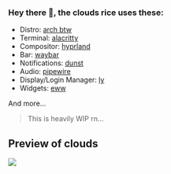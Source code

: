 ### Hey there 👋, the clouds rice uses these:

- Distro: [arch btw](https://archlinux.org/)
- Terminal: [alacritty](https://github.com/alacritty/alacritty/)
- Compositor: [hyprland](https://hyprland.org/)
- Bar: [waybar](https://aur.archlinux.org/packages/waybar-hyprland-git/)
- Notifications: [dunst](https://github.com/dunst-project/dunst/)
- Audio: [pipewire](https://pipewire.org/)
- Display/Login Manager: [ly](https://github.com/fairyglade/ly/)
- Widgets: [eww](https://github.com/elkowar/eww)

And more...

> This is heavily WIP rn...

## Preview of clouds

![](https://github.com/DasIschBims/dotfiles/blob/master/clouds/images/showcase.png)

